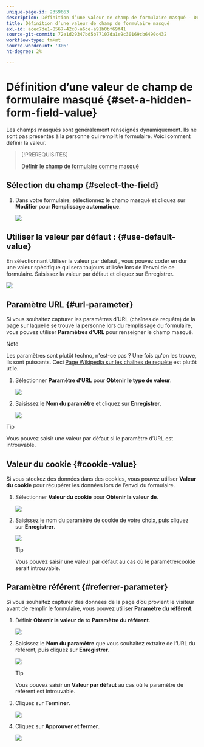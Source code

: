 ```yaml
---
unique-page-id: 2359663
description: Définition d’une valeur de champ de formulaire masqué - Documents Marketo - Documentation du produit
title: Définition d’une valeur de champ de formulaire masqué
exl-id: acec7de1-8567-42c0-a6ce-a91b0bf69f41
source-git-commit: 72e1d29347bd5b77107da1e9c30169cb6490c432
workflow-type: tm+mt
source-wordcount: '306'
ht-degree: 2%

---
```


# Définition d’une valeur de champ de formulaire masqué {#set-a-hidden-form-field-value}

Les champs masqués sont généralement renseignés dynamiquement. Ils ne sont pas présentés à la personne qui remplit le formulaire. Voici comment définir la valeur.

>[!PREREQUISITES]
>
>[Définir le champ de formulaire comme masqué](/help/marketo/product-docs/demand-generation/forms/form-fields/set-a-form-field-as-hidden.md)

## Sélection du champ {#select-the-field}

1. Dans votre formulaire, sélectionnez le champ masqué et cliquez sur **Modifier** pour **Remplissage automatique**.

   ![](assets/autofill.png)

## Utiliser la valeur par défaut : {#use-default-value}

En sélectionnant Utiliser la valeur par défaut , vous pouvez coder en dur une valeur spécifique qui sera toujours utilisée lors de l’envoi de ce formulaire. Saisissez la valeur par défaut et cliquez sur Enregistrer.

![](assets/image2014-9-15-13-3a5-3a27.png)

## Paramètre URL {#url-parameter}

Si vous souhaitez capturer les paramètres d’URL (chaînes de requête) de la page sur laquelle se trouve la personne lors du remplissage du formulaire, vous pouvez utiliser **Paramètres d’URL** pour renseigner le champ masqué.

>[!NOTE]
>
>Les paramètres sont plutôt techno, n&#39;est-ce pas ? Une fois qu&#39;on les trouve, ils sont puissants. Ceci [Page Wikipedia sur les chaînes de requête](https://en.wikipedia.org/wiki/Query_string) est plutôt utile.

1. Sélectionner **Paramètre d’URL** pour **Obtenir le type de valeur**.

   ![](assets/image2014-9-15-13-3a6-3a48.png)

1. Saisissez le **Nom du paramètre** et cliquez sur **Enregistrer**.

   ![](assets/image2014-9-15-13-3a7-3a35.png)

>[!TIP]
>
>Vous pouvez saisir une valeur par défaut si le paramètre d’URL est introuvable.

## Valeur du cookie {#cookie-value}

Si vous stockez des données dans des cookies, vous pouvez utiliser **Valeur du cookie** pour récupérer les données lors de l’envoi du formulaire.

1. Sélectionner **Valeur du cookie** pour **Obtenir la valeur de**.

   ![](assets/image2014-9-15-13-3a8-3a21.png)

1. Saisissez le nom du paramètre de cookie de votre choix, puis cliquez sur **Enregistrer**.

   ![](assets/image2014-9-15-13-3a8-3a43.png)

   >[!TIP]
   >
   >Vous pouvez saisir une valeur par défaut au cas où le paramètre/cookie serait introuvable.

## Paramètre référent {#referrer-parameter}

Si vous souhaitez capturer des données de la page d’où provient le visiteur avant de remplir le formulaire, vous pouvez utiliser **Paramètre du référent**.

1. Définir **Obtenir la valeur de** to **Paramètre du référent**.

   ![](assets/image2014-9-15-13-3a9-3a31.png)

1. Saisissez le **Nom du paramètre** que vous souhaitez extraire de l’URL du référent, puis cliquez sur **Enregistrer**.

   ![](assets/image2014-9-15-13-3a9-3a56.png)

   >[!TIP]
   >
   >Vous pouvez saisir un **Valeur par défaut** au cas où le paramètre de référent est introuvable.

1. Cliquez sur **Terminer**.

   ![](assets/image2014-9-15-13-3a10-3a26.png)

1. Cliquez sur **Approuver et fermer**.

   ![](assets/image2014-9-15-13-3a10-3a43.png)
